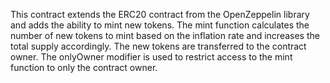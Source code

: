 This contract extends the ERC20 contract from the OpenZeppelin library and adds the ability to mint new tokens. The mint function calculates the number of new tokens to mint based on the inflation rate and increases the total supply accordingly. The new tokens are transferred to the contract owner. The onlyOwner modifier is used to restrict access to the mint function to only the contract owner.
